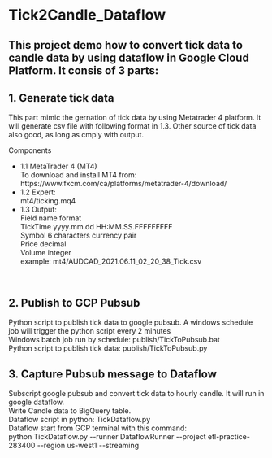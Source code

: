 # Tick2Candle_Dataflow
<h2>This project demo how to convert tick data to candle data by using dataflow in Google Cloud Platform. It consis of 3 parts:</h2>
<h2>1. Generate tick data</h2>
   This part mimic the gernation of tick data by using Metatrader 4 platform. It will generate csv file with following format in 1.3. Other source of tick data also good, as long as cmply with output.<br>

Components<br>
<ul>
<li>
1.1 MetaTrader 4 (MT4)<br>
    To download and install MT4 from:<br>
    https://www.fxcm.com/ca/platforms/metatrader-4/download/<br>
</li>
<li>
1.2 Expert:<br>
    mt4/ticking.mq4<br>
</li>
<li>
1.3 Output:<br>
    Field name    format<br>
    TickTime      yyyy.mm.dd HH:MM.SS.FFFFFFFFF<br>
    Symbol        6 characters currency pair<br>
    Price         decimal<br>
    Volume        integer<br>
    example: mt4/AUDCAD_2021.06.11_02_20_38_Tick.csv<br>
</li>
</ul>
<br>
<h2>2. Publish to GCP Pubsub</h2>
   Python script to publish tick data to google pubsub. A windows schedule job will trigger the python script every 2 minutes<br>
   Windows batch job run by schedule: publish/TickToPubsub.bat<br>
   Python script to publish tick data: publish/TickToPubsub.py<br>

<h2>3. Capture Pubsub message to Dataflow</h2>
   Subscript google pubsub and convert tick data to hourly candle. It will run in google dataflow.<br>
   Write Candle data to BigQuery table.<br>
   Dataflow script in python: TickDataflow.py<br>
   Dataflow start from GCP terminal  with this command:<br>
   python TickDataflow.py  --runner DataflowRunner --project etl-practice-283400 --region us-west1 --streaming<br>
   